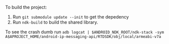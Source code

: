 To build the project:

1. Run `git submodule update --init` to get the depedency
2. Run `ndk-build` to build the shared library.


To see the crash dumb run `adb logcat | $ANDROID_NDK_ROOT/ndk-stack -sym A$APROJECT_HOME/android-ip-messaging-api/RTDSDK/obj/local/armeabi-v7a`
